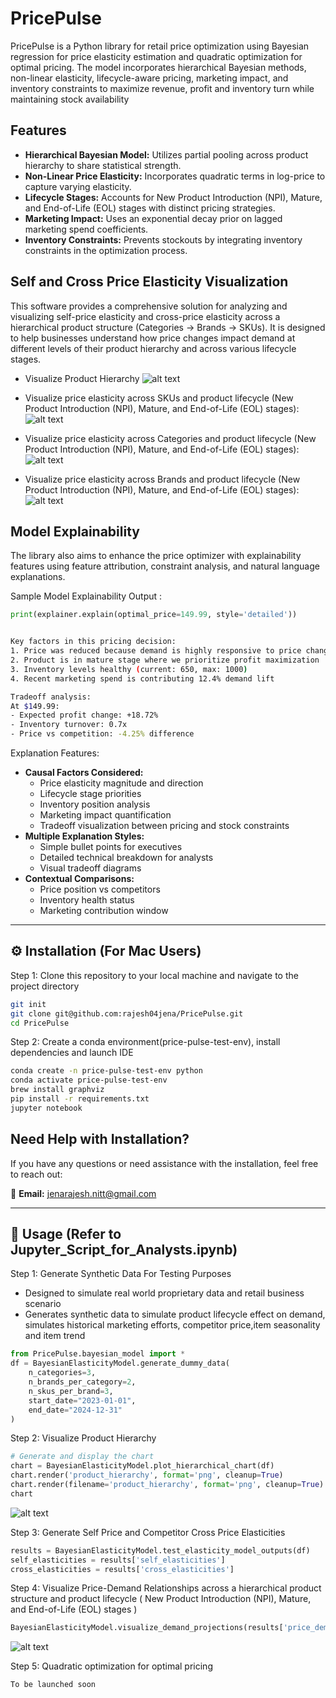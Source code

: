 # PricePulse

PricePulse is a Python library for retail price optimization using Bayesian regression for price elasticity estimation and quadratic optimization for optimal pricing. The model incorporates hierarchical Bayesian methods, non-linear elasticity, lifecycle-aware pricing, marketing impact, and inventory constraints to maximize revenue, profit and inventory turn while maintaining stock availability

## Features

- **Hierarchical Bayesian Model:** Utilizes partial pooling across product hierarchy to share statistical strength.
- **Non-Linear Price Elasticity:** Incorporates quadratic terms in log-price to capture varying elasticity.
- **Lifecycle Stages:** Accounts for New Product Introduction (NPI), Mature, and End-of-Life (EOL) stages with distinct pricing strategies.
- **Marketing Impact:** Uses an exponential decay prior on lagged marketing spend coefficients.
- **Inventory Constraints:** Prevents stockouts by integrating inventory constraints in the optimization process.

## Self and Cross Price Elasticity Visualization

This software provides a comprehensive solution for analyzing and visualizing self-price elasticity and cross-price elasticity across a hierarchical product structure (Categories → Brands → SKUs). It is designed to help businesses understand how price changes impact demand at different levels of their product hierarchy and across various lifecycle stages.

- Visualize Product Hierarchy
![alt text](product_hierarchy.png)

- Visualize price elasticity across SKUs and product lifecycle (New Product Introduction (NPI), Mature, and End-of-Life (EOL) stages):
![alt text](0FB52DFC-BBE3-41E0-A2C7-B8C2763C7335.jpeg)

- Visualize price elasticity across Categories and product lifecycle (New Product Introduction (NPI), Mature, and End-of-Life (EOL) stages):
![alt text](3C8722F8-6901-4BA7-BE95-B8FC8B5184D4.jpeg)

- Visualize price elasticity across Brands and product lifecycle (New Product Introduction (NPI), Mature, and End-of-Life (EOL) stages):
![alt text](C3A5F0BF-B6D3-481D-9A0C-938EAE63C95F.jpeg)


## Model Explainability

The library also aims to enhance the price optimizer with explainability features using feature attribution, constraint analysis, and natural language explanations. 

Sample Model Explainability Output :

```python
print(explainer.explain(optimal_price=149.99, style='detailed'))

```

```sh

Key factors in this pricing decision:
1. Price was reduced because demand is highly responsive to price changes (-1.82 elasticity)
2. Product is in mature stage where we prioritize profit maximization
3. Inventory levels healthy (current: 650, max: 1000)
4. Recent marketing spend is contributing 12.4% demand lift

Tradeoff analysis:
At $149.99: 
- Expected profit change: +18.72%
- Inventory turnover: 0.7x
- Price vs competition: -4.25% difference
```


Explanation Features:
- **Causal Factors Considered:**
  - Price elasticity magnitude and direction
  - Lifecycle stage priorities
  - Inventory position analysis
  - Marketing impact quantification
  - Tradeoff visualization between pricing and stock constraints
- **Multiple Explanation Styles:**
  - Simple bullet points for executives
  - Detailed technical breakdown for analysts
  - Visual tradeoff diagrams
- **Contextual Comparisons:**
  - Price position vs competitors
  - Inventory health status
  - Marketing contribution window


---

## ⚙️ Installation  (For Mac Users)


Step 1: Clone this repository to your local machine and navigate to the project directory

```sh
git init
git clone git@github.com:rajesh04jena/PricePulse.git
cd PricePulse
```

Step 2: Create a conda environment(price-pulse-test-env), install dependencies and launch IDE

```sh
conda create -n price-pulse-test-env python
conda activate price-pulse-test-env
brew install graphviz
pip install -r requirements.txt
jupyter notebook
```

## Need Help with Installation?  

If you have any questions or need assistance with the installation, feel free to reach out:  

📧 **Email:** [jenarajesh.nitt@gmail.com](mailto:jenarajesh.nitt@gmail.com)  

---

## 📌 Usage (Refer to Jupyter_Script_for_Analysts.ipynb)

Step 1: Generate Synthetic Data For Testing Purposes
- Designed to simulate real world proprietary data and retail business scenario
- Generates synthetic data to simulate product lifecycle effect on demand, simulates historical marketing efforts, competitor price,item seasonality and item trend 
```python
from PricePulse.bayesian_model import *
df = BayesianElasticityModel.generate_dummy_data(
    n_categories=3,
    n_brands_per_category=2,
    n_skus_per_brand=3,
    start_date="2023-01-01",
    end_date="2024-12-31"
)
```

Step 2: Visualize Product Hierarchy
```python
# Generate and display the chart
chart = BayesianElasticityModel.plot_hierarchical_chart(df)
chart.render('product_hierarchy', format='png', cleanup=True)
chart.render(filename='product_hierarchy', format='png', cleanup=True)
chart

```
![alt text](product_hierarchy.png)

Step 3: Generate Self Price and Competitor Cross Price Elasticities

```python
results = BayesianElasticityModel.test_elasticity_model_outputs(df)
self_elasticities = results['self_elasticities']
cross_elasticities = results['cross_elasticities']
```

Step 4: Visualize Price-Demand Relationships across a hierarchical product structure and product lifecycle ( New Product Introduction (NPI), Mature, and End-of-Life (EOL) stages )

```python
BayesianElasticityModel.visualize_demand_projections(results['price_demand_curves'], level='brand', item_id=0)
```
![alt text](C3A5F0BF-B6D3-481D-9A0C-938EAE63C95F.jpeg)

Step 5: Quadratic optimization for optimal pricing

```sh
To be launched soon
```
